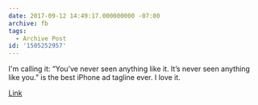 ```yaml
---
date: 2017-09-12 14:49:17.000000000 -07:00
archive: fb
tags: 
  - Archive Post
id: '1505252957'
---
```


I'm calling it: “You’ve never seen anything like it. It’s never seen anything like you.” is the best iPhone ad tagline ever. I love it.

[Link](https://www.youtube.com/watch?v=mW6hFttt_KE)
